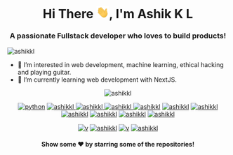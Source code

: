 <h1 align="center"> Hi There <img src="https://github.com/ashikkl/ashikkl/blob/4fbf4fe4e7459bd6860d5afdca250bb41d1e3af3/Hi.gif" width="29px">, I'm Ashik K L</h1>
<h3 align="center">A passionate Fullstack developer who loves to build products!</h3>
<p align="left"> <img src="https://komarev.com/ghpvc/?username=ashikkl&color=333333&style=for-the-badge" alt="ashikkl" /> </p>

- 👀 I’m interested in web development, machine learning, ethical hacking and playing guitar.
- 🌱 I’m currently learning web development with NextJS.

<p align="center"> <img src="https://github-readme-stats.vercel.app/api?username=ashikkl&show_icons=true" alt="ashikkl" /> </p>

<link rel="stylesheet" href="https://cdn.jsdelivr.net/gh/konpa/devicon@master/devicon.min.css">

<i class="devicon-react-original colored"></i>
<p align="center">
<a href="#"> <img src="https://cdn.iconscout.com/icon/free/png-64/python-2-226051.png" alt="python" height="35" width="35" /></a>
<a href="#"><img src="https://cdn.iconscout.com/icon/free/png-64/javascript-1-225993.png" alt="ashikkl" height="35" width="35" /> </a>
<a href="#"><img src="https://cdn.iconscout.com/icon/free/png-64/css-131-722685.png" alt="ashikkl" height="35" width="35"  /> </a>
<a href="#"><img src="https://cdn.iconscout.com/icon/free/png-64/html-2752158-2284975.png" alt="ashikkl" height="35" width="35" /> </a>
<a href="#"> <img src="https://cdn.iconscout.com/icon/free/png-64/typescript-1174965.png" alt="ashikkl" height="35" width="35" /></a>
<a href="#"><img src="https://cdn.iconscout.com/icon/free/png-64/nodejs-2-226035.png" alt="ashikkl" height="35" width="35" /></a>
<a href="#"> <img src="https://cdn.iconscout.com/icon/free/png-64/react-4-1175110.png" alt="ashikkl" height="35" width="35" /></a>
<a href="#"> <img src="https://cdn.iconscout.com/icon/free/png-64/mongodb-5-1175140.png" alt="ashikkl" height="35" width="35" /></a>
<a href="#"> <img src="https://cdn.iconscout.com/icon/free/png-64/c-58-1175247.png" alt="ashikkl" height="35" width="35" /></a>
<a href="#"> <img src="https://cdn.iconscout.com/icon/free/png-64/c-4-226082.png" alt="ashikkl" height="35" width="35" /></a>
<a href="#"> <img src="https://cdn.iconscout.com/icon/free/png-64/google-cloud-2038785-1721675.png" alt="ashikkl" height="35" width="35" /></a>
</p>

<p align="center">
<a href="https://linkedin.com/in/ashikkl" target="blank"><img align="center" src="https://cdn.jsdelivr.net/npm/simple-icons@3.0.1/icons/linkedin.svg" alt="v" height="20" width="20" /></a>
<a href="https://twitter.com/ashikkl" target="blank"><img align="center" src="https://simpleicons.org/icons/twitter.svg" alt="ashikkl" height="20" width="20" /></a>
  <a href="https://www.instagram.com/itsdefinitelyash/" target="blank"><img align="center" src="https://simpleicons.org/icons/instagram.svg" alt="v" height="20" width="20" /></a>
  <a href="mailto:ashikkl.mec@gmail.com" target="blank"><img align="center" src="https://simpleicons.org/icons/gmail.svg" alt="ashikkl" height="20" width="20" /></a>
</p>

 <h4 align="center">Show some ❤️ by starring some of the repositories!</h4>
